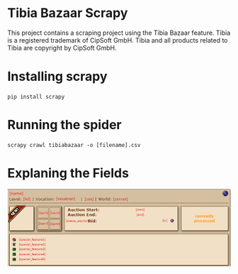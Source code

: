 # Tibia Bazaar Scrapy

This project contains a scraping project using the Tibia Bazaar feature.
Tibia is a registered trademark of CipSoft GmbH. Tibia and all products related to Tibia are copyright by CipSoft GmbH.

# Installing scrapy
`pip install scrapy`

# Running the spider
`scrapy crawl tibiabazaar -o [filename].csv`

# Explaning the Fields
![explaning the fields](https://github.com/marcoswds/tibiabazaar/blob/master/scheme.png)
